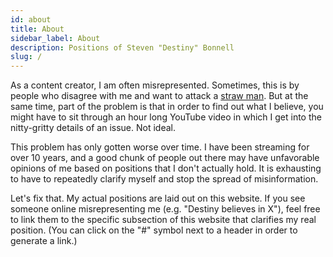 ```yaml
---
id: about
title: About
sidebar_label: About
description: Positions of Steven "Destiny" Bonnell
slug: /
---
```

As a content creator, I am often misrepresented. Sometimes, this is by people who disagree with me and want to attack a [straw man](https://en.wikipedia.org/wiki/Straw_man). But at the same time, part of the problem is that in order to find out what I believe, you might have to sit through an hour long YouTube video in which I get into the nitty-gritty details of an issue. Not ideal.

This problem has only gotten worse over time. I have been streaming for over 10 years, and a good chunk of people out there may have unfavorable opinions of me based on positions that I don't actually hold. It is exhausting to have to repeatedly clarify myself and stop the spread of misinformation.

Let's fix that. My actual positions are laid out on this website. If you see someone online misrepresenting me (e.g. "Destiny believes in X"), feel free to link them to the specific subsection of this website that clarifies my real position. (You can click on the "#" symbol next to a header in order to generate a link.)